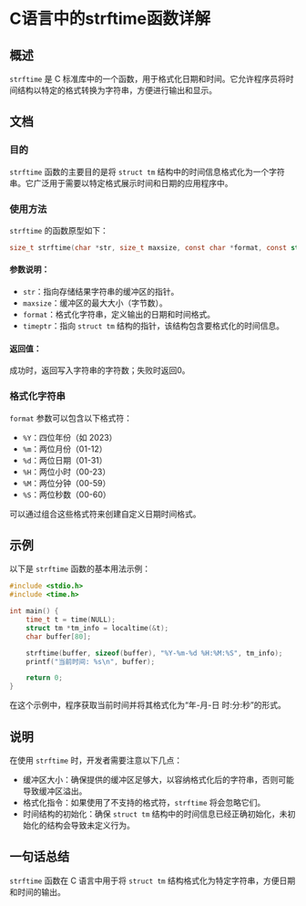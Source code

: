 <!--
Meta Description: # C语言中的strftime函数详解 ## 概述 `strftime` 是 C 标准库中的一个函数，用于格式化日期和时间。它允许程序员将时间结构以特定的格式转换为字符串，方便进行输出和显示。 ## 文档 ### 目的 `strftime` 函数的主要目的是将 `struct tm` 结构中的时间信...
Meta Keywords: strftime, struct, buffer, char, format
-->

# C语言中的strftime函数详解

## 概述
`strftime` 是 C 标准库中的一个函数，用于格式化日期和时间。它允许程序员将时间结构以特定的格式转换为字符串，方便进行输出和显示。

## 文档
### 目的
`strftime` 函数的主要目的是将 `struct tm` 结构中的时间信息格式化为一个字符串。它广泛用于需要以特定格式展示时间和日期的应用程序中。

### 使用方法
`strftime` 的函数原型如下：
```c
size_t strftime(char *str, size_t maxsize, const char *format, const struct tm *timeptr);
```

#### 参数说明：
- `str`：指向存储结果字符串的缓冲区的指针。
- `maxsize`：缓冲区的最大大小（字节数）。
- `format`：格式化字符串，定义输出的日期和时间格式。
- `timeptr`：指向 `struct tm` 结构的指针，该结构包含要格式化的时间信息。

#### 返回值：
成功时，返回写入字符串的字符数；失败时返回0。

### 格式化字符串
`format` 参数可以包含以下格式符：
- `%Y`：四位年份（如 2023）
- `%m`：两位月份（01-12）
- `%d`：两位日期（01-31）
- `%H`：两位小时（00-23）
- `%M`：两位分钟（00-59）
- `%S`：两位秒数（00-60）

可以通过组合这些格式符来创建自定义日期时间格式。

## 示例
以下是 `strftime` 函数的基本用法示例：

```c
#include <stdio.h>
#include <time.h>

int main() {
    time_t t = time(NULL);
    struct tm *tm_info = localtime(&t);
    char buffer[80];

    strftime(buffer, sizeof(buffer), "%Y-%m-%d %H:%M:%S", tm_info);
    printf("当前时间: %s\n", buffer);

    return 0;
}
```
在这个示例中，程序获取当前时间并将其格式化为“年-月-日 时:分:秒”的形式。

## 说明
在使用 `strftime` 时，开发者需要注意以下几点：
- 缓冲区大小：确保提供的缓冲区足够大，以容纳格式化后的字符串，否则可能导致缓冲区溢出。
- 格式化指令：如果使用了不支持的格式符，`strftime` 将会忽略它们。
- 时间结构的初始化：确保 `struct tm` 结构中的时间信息已经正确初始化，未初始化的结构会导致未定义行为。

## 一句话总结
`strftime` 函数在 C 语言中用于将 `struct tm` 结构格式化为特定字符串，方便日期和时间的输出。